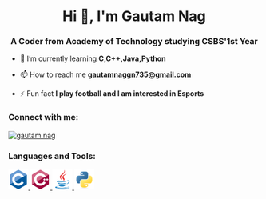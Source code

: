 
<h1 align="center">Hi 👋, I'm Gautam Nag</h1>
<h3 align="center">A Coder from Academy of Technology studying CSBS'1st Year</h3>

- 🌱 I’m currently learning **C,C++,Java,Python**

- 📫 How to reach me **gautamnaggn735@gmail.com**

- ⚡ Fun fact **I play football and I am interested in Esports**

<h3 align="left">Connect with me:</h3>
<p align="left">
<a href="https://linkedin.com/in/gautam nag" target="blank"><img align="center" src="https://raw.githubusercontent.com/rahuldkjain/github-profile-readme-generator/master/src/images/icons/Social/linked-in-alt.svg" alt="gautam nag" height="30" width="40" /></a>
</p>

<h3 align="left">Languages and Tools:</h3>
<p align="left"> <a href="https://www.cprogramming.com/" target="_blank"> <img src="https://raw.githubusercontent.com/devicons/devicon/master/icons/c/c-original.svg" alt="c" width="40" height="40"/> </a> <a href="https://www.w3schools.com/cpp/" target="_blank"> <img src="https://raw.githubusercontent.com/devicons/devicon/master/icons/cplusplus/cplusplus-original.svg" alt="cplusplus" width="40" height="40"/> </a> <a href="https://www.java.com" target="_blank"> <img src="https://raw.githubusercontent.com/devicons/devicon/master/icons/java/java-original.svg" alt="java" width="40" height="40"/> </a> <a href="https://www.python.org" target="_blank"> <img src="https://raw.githubusercontent.com/devicons/devicon/master/icons/python/python-original.svg" alt="python" width="40" height="40"/> </a> </p>
